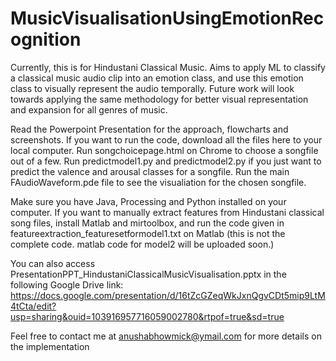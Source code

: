 # MusicVisualisationUsingEmotionRecognition
Currently, this is for Hindustani Classical Music. Aims to apply ML to classify a classical music audio clip into an emotion class, and use this emotion class to visually represent the audio temporally. Future work will look towards applying the same methodology for better visual representation and expansion for all genres of music.


Read the Powerpoint Presentation for the approach, flowcharts and screenshots.
If you want to run the code, download all the files here to your local computer. Run songchoicepage.html on Chrome to choose a songfile out of a few. Run predictmodel1.py and predictmodel2.py if you just want to predict the valence and arousal classes for a songfile. Run the main FAudioWaveform.pde file to see the visualiation for the chosen songfile.

Make sure you have Java, Processing and Python installed on your computer.
If you want to manually extract features from Hindustani classical song files, install Matlab and mirtoolbox, and run the code given in featureextraction_featuresetformodel1.txt on Matlab (this is not the complete code. matlab code for model2 will be uploaded soon.)

You can also access PresentationPPT_HindustaniClassicalMusicVisualisation.pptx in the following Google Drive link:
https://docs.google.com/presentation/d/16tZcGZeqWkJxnQgvCDt5mip9LtM4tCta/edit?usp=sharing&ouid=103916957716059002780&rtpof=true&sd=true


Feel free to contact me at anushabhowmick@ymail.com for more details on the implementation

